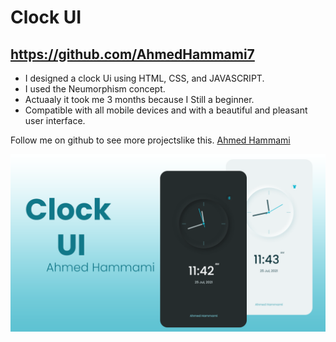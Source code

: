 # Clock UI
## https://github.com/AhmedHammami7

- I designed a clock Ui using HTML, CSS, and JAVASCRIPT. 
- I used the Neumorphism concept.
- Actuaaly it took me 3 months because I Still a beginner.
- Compatible with all mobile devices and with a beautiful and pleasant user interface.

Follow me on github to see more projectslike this. [Ahmed Hammami](https://github.com/AhmedHammami7)

![Clock UI](/preview.png)
